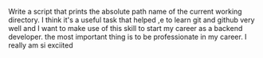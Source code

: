 Write a script that prints the absolute path name of the current working directory. I think it's a useful task that helped ,e to learn git and github very well and I want to make use of this skill to start my career as a backend developer. the most important thing is to be professionate in my career. I really am si exciited
